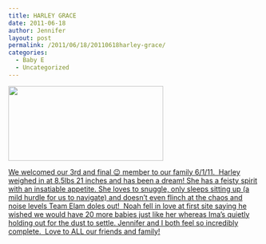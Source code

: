 ```yaml
---
title: HARLEY GRACE
date: 2011-06-18
author: Jennifer
layout: post
permalink: /2011/06/18/20110618harley-grace/
categories:
  - Baby E
  - Uncategorized
---
```

<a title="HG" rel="attachment wp-att-1009" href="http://static.squarespace.com/static/50db6bb3e4b015296cd43789/50dfa5b1e4b0dc6320e0b5ea/50dfa5efe4b0dc6320e0bd3b/1356834287884/?format=original"><img title="06_2011_06_HarleyGrace_188-Edit" height="150" alt="" width="310" class="alignnone size-thumbnail wp-image-1009" src="http://static.squarespace.com/static/50db6bb3e4b015296cd43789/50dfa5b1e4b0dc6320e0b5ea/50dfa5b3e4b0dc6320e0b82b/1308382538000/?format=original" /></a>

[We welcomed our 3rd and final 😉 member to our family 6/1/11.  Harley weighed in at 8.5lbs 21 inches and has been a dream! She has a feisty spirit with an insatiable appetite. She loves to snuggle, only sleeps sitting up (a mild hurdle for us to navigate) and doesn&#8217;t even flinch at the chaos and noise levels Team Elam doles out!  Noah fell in love at first site saying he wished we would have 20 more babies just like her whereas Ima&#8217;s quietly holding out for the dust to settle. Jennifer and I both feel so incredibly complete.  Love to ALL our friends and family!](http://www.flickr.com/photos/jenniferandJennifers_photos/sets/72157627077782870/)
